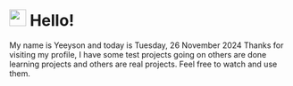  <h1>
    <img src="https://emojis.slackmojis.com/emojis/images/1643510097/45343/hi.gif?1643510097" width="30"/> 
    Hello!
 </h1>
 <p>
    My name is Yeeyson and today is Tuesday, 26 November 2024
    Thanks for visiting my profile, I have some test projects going on others are done learning projects and others are real projects.
    Feel free to watch and use them.
 </p>